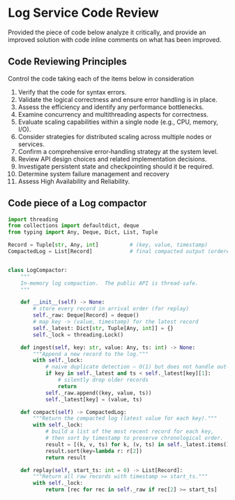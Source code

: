 # Log Service Code Review

Provided the piece of code below analyze it critically, and provide an improved
solution with code inline comments on what has been improved.

## Code Reviewing Principles

Control the code taking each of the items below in consideration

1. Verify that the code for syntax errors.  
2. Validate the logical correctness and ensure error handling is in place.  
3. Assess the efficiency and identify any performance bottlenecks.  
4. Examine concurrency and multithreading aspects for correctness.  
5. Evaluate scaling capabilities within a single node (e.g., CPU, memory, I/O).  
6. Consider strategies for distributed scaling across multiple nodes or services.  
7. Confirm a comprehensive error‑handling strategy at the system level.  
8. Review API design choices and related implementation decisions.
9. Investigate persistent state and checkpointing should it be required.
10. Determine system failure management and recovery
11. Assess High Availability and Reliability.


## Code piece of a Log compactor


```python
import threading
from collections import defaultdict, deque
from typing import Any, Deque, Dict, List, Tuple

Record = Tuple[str, Any, int]          # (key, value, timestamp)
CompactedLog = List[Record]            # final compacted output (ordered by timestamp)


class LogCompactor:
    """
    In‑memory log compaction.  The public API is thread‑safe.
    """

    def __init__(self) -> None:
        # store every record in arrival order (for replay)
        self._raw: Deque[Record] = deque()
        # map key -> (value, timestamp) for the latest record
        self._latest: Dict[str, Tuple[Any, int]] = {}
        self._lock = threading.Lock()

    def ingest(self, key: str, value: Any, ts: int) -> None:
        """Append a new record to the log."""
        with self._lock:
            # naive duplicate detection – O(1) but does not handle out‑of‑order timestamps
            if key in self._latest and ts < self._latest[key][1]:
                # silently drop older records
                return
            self._raw.append((key, value, ts))
            self._latest[key] = (value, ts)

    def compact(self) -> CompactedLog:
        """Return the compacted log (latest value for each key)."""
        with self._lock:
            # build a list of the most recent record for each key,
            # then sort by timestamp to preserve chronological order.
            result = [(k, v, ts) for k, (v, ts) in self._latest.items()]
            result.sort(key=lambda r: r[2])
            return result

    def replay(self, start_ts: int = 0) -> List[Record]:
        """Return all raw records with timestamp >= start_ts."""
        with self._lock:
            return [rec for rec in self._raw if rec[2] >= start_ts]
```
